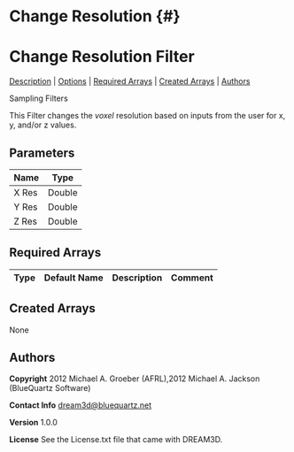 Change Resolution {#}
======
<h1 class="pHeading1">Change Resolution Filter</h1>
<p class="pCellBody">
<a href="../SamplingFilters/ChangeResolution.html#wp2">Description</a> | <a href="../SamplingFilters/ChangeResolution.html#wp3">Options</a> | <a href="../SamplingFilters/ChangeResolution.html#wp4">Required Arrays</a> | <a href="../SamplingFilters/ChangeResolution.html#wp5">Created Arrays</a> | <a href="../SamplingFilters/ChangeResolution.html#wp1">Authors</a> 

Sampling Filters


This Filter changes the _voxel_ resolution based on inputs from the user for x, y, and/or z values.


## Parameters ##

| Name | Type |
|------|------|
| X Res | Double |
| Y Res | Double |
| Z Res | Double |

## Required Arrays ##

| Type | Default Name | Description | Comment |
|------|--------------|-------------|---------|

## Created Arrays ##
None

## Authors ##

**Copyright** 2012 Michael A. Groeber (AFRL),2012 Michael A. Jackson (BlueQuartz Software)

**Contact Info** dream3d@bluequartz.net

**Version** 1.0.0

**License**  See the License.txt file that came with DREAM3D.



